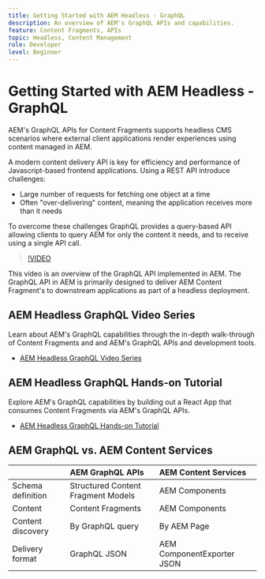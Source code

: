```yaml
---
title: Getting Started with AEM Headless - GraphQL
description: An overview of AEM's GraphQL APIs and capabilities.
feature: Content Fragments, APIs
topic: Headless, Content Management
role: Developer
level: Beginner
---
```


# Getting Started with AEM Headless - GraphQL

AEM's GraphQL APIs for Content Fragments
supports headless CMS scenarios where external client applications render experiences using content managed in AEM.

A modern content delivery API is key for efficiency and performance of Javascript-based frontend applications. Using a REST API introduce challenges:  

* Large number of requests for fetching one object at a time
* Often "over-delivering" content, meaning the application receives more than it needs

To overcome these challenges GraphQL provides a query-based API allowing clients to query AEM for only the content it needs, and to receive using a single API call.

>[!VIDEO](https://video.tv.adobe.com/v/328618/?quality=12&learn=on)

This video is an overview of the GraphQL API implemented in AEM. The GraphQL API in AEM is primarily designed to deliver AEM Content Fragment's to downstream applications as part of a headless deployment.

## AEM Headless GraphQL Video Series

Learn about AEM's GraphQL capabilities through the in-depth walk-through of Content Fragments and and AEM's GraphQL APIs and development tools.

* [AEM Headless GraphQL Video Series](./video-series/modeling-basics.md)

## AEM Headless GraphQL Hands-on Tutorial

Explore AEM's GraphQL capabilities by building out a React App that consumes Content Fragments via AEM's GraphQL APIs.

* [AEM Headless GraphQL Hands-on Tutorial](./multi-step/overview.md)

## AEM GraphQL vs. AEM Content Services

|                                | AEM GraphQL APIs | AEM Content Services | 
|--------------------------------|:-----------------|:---------------------|
| Schema definition | Structured Content Fragment Models | AEM Components |
| Content | Content Fragments | AEM Components |
| Content discovery | By GraphQL query | By AEM Page |
| Delivery format | GraphQL JSON | AEM ComponentExporter JSON |